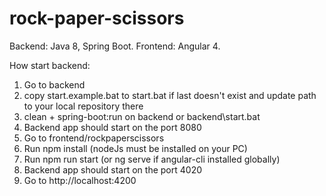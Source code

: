 # rock-paper-scissors 
Backend: Java 8, Spring Boot.
Frontend: Angular 4.

How start backend:  
1. Go to backend
2. copy start.example.bat to start.bat if last doesn't exist and update path to your local repository there  
3. clean + spring-boot:run on backend or backend\start.bat
4. Backend app should start on the port 8080 
5. Go to frontend/rockpaperscissors
5. Run npm install (nodeJs must be installed on your PC) 
6. Run npm run start (or ng serve if angular-cli installed globally)
7. Backend app should start on the port 4020
8. Go to http://localhost:4200

